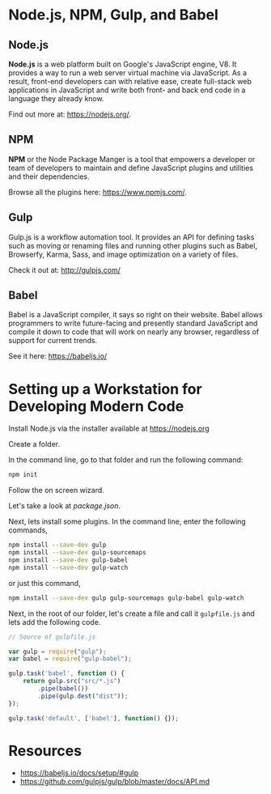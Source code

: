 # Node.js, NPM, Gulp, and Babel

## Node.js

**Node.js** is a web platform built on Google's JavaScript engine, V8. It provides a way to run a web server virtual machine via JavaScript. As a result, front-end developers can with relative ease, create full-stack web applications in JavaScript and write both front- and back end code in a language they already know.

Find out more at: https://nodejs.org/.

## NPM

**NPM** or the Node Package Manger is a tool that empowers a developer or team of developers to maintain and define JavaScript plugins and utilities and their dependencies.

Browse all the plugins here: https://www.npmjs.com/.

## Gulp

Gulp.js is a workflow automation tool. It provides an API for defining tasks such as moving or renaming files and running other plugins such as Babel, Browserfy, Karma, Sass, and image optimization on a variety of files.

Check it out at: http://gulpjs.com/

## Babel

Babel is a JavaScript compiler, it says so right on their website. Babel allows programmers to write future-facing and presently standard JavaScript and compile it down to code that will work on nearly any browser, regardless of support for current trends.

See it here: https://babeljs.io/

# Setting up a Workstation for Developing Modern Code

Install Node.js via the installer available at https://nodejs.org

Create a folder.

In the command line, go to that folder and run the following command:

```bash
npm init
```

Follow the on screen wizard.

Let's take a look at *package.json*.

Next, lets install some plugins. In the command line, enter the following commands,

```bash
npm install --save-dev gulp
npm install --save-dev gulp-sourcemaps
npm install --save-dev gulp-babel
npm install --save-dev gulp-watch
```

or just this command,

```bash
npm install --save-dev gulp gulp-sourcemaps gulp-babel gulp-watch
```

Next, in the root of our folder, let's create a file and call it `gulpfile.js` and lets add the following code.

```javascript
// Source of gulpfile.js

var gulp = require("gulp");
var babel = require("gulp-babel");

gulp.task('babel', function () {
    return gulp.src("src/*.js")
        .pipe(babel())
        .pipe(gulp.dest("dist"));
});

gulp.task('default', ['babel'], function() {});
```

# Resources

- https://babeljs.io/docs/setup/#gulp
- https://github.com/gulpjs/gulp/blob/master/docs/API.md
